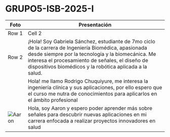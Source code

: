 # GRUPO5-ISB-2025-I
| Foto | Presentación | 
|----------|----------|
| Row 1    | Cell 2   |
| Row 2    | ¡Hola! Soy Gabriela Sánchez, estudiante de 7mo ciclo de la carrera de Ingeniería Biomédica, apasionada desde siempre por la tecnología y la biomecánica. Me interesa el procesamiento de señales, el diseño de dispositivos biomédicos y la robótica aplicada a la salud. | 
|     | Hola! me llamo Rodrigo Chuquiyure, me interesa la ingeniería clínica y sus aplicaciones, por ello espero que el curso me nutra de conocimientos para aplicarlos en el ámbito profesional |
|![Aaron]("C:\Users\HP\Downloads\17e46682-7be6-4a64-84f5-6bb92c6e2023.jpg")          | Hola, soy Aaron y espero poder aprender más sobre señales para descubrir nuevas aplicaciones en mi carrera enfocada a realizar proyectos innovadores en salud | 
